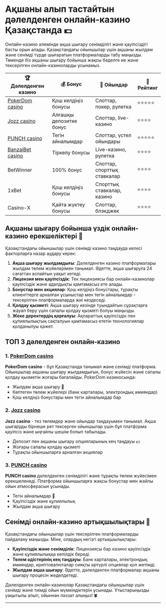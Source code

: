 # Ақшаны алып тастайтын дәлелденген онлайн-казино Қазақстанда 💵

Онлайн-казино әлемінде ақша шығару сенімділігі және қауіпсіздігі басты орын алады. Қазақстандағы ойыншылар үшін ақшаны жылдам және сенімді түрде шығаратын платформаларды табу маңызды. Төменде біз ақшаны шығару бойынша жақсы беделге ие және тексерілген онлайн-казиноларды ұсынамыз.

| 🏆 Дәлелденген казино | 💰 Бонус | 🎰 Ойындар | 🏅 Рейтинг |
|----------------------|----------|------------|------------|
| [PokerDom casino](https://brandplay.link/Bxg7SC7H)         | Қош келдіңіз бонусы | Слоттар, покер, рулетка | ⭐⭐⭐⭐⭐ |
| [Jozz casino](https://tk435zi5i9.com/alt/jozz/registration?e8250665e216213938eeaefaf3e61c0a)            | Алғашқы депозитке бонус | Слоттар, live-казино | ⭐⭐⭐⭐ |
| [PUNCH casino](https://betpunch1.com/d638d6d39)           | Тегін айналымдар | Слоттар, үстел ойындары | ⭐⭐⭐⭐⭐ |
| [BanzaiBet casino](https://bnzstr009.com/e9rVJ)       | Тіркелу бонусы | Live-казино, рулетка | ⭐⭐⭐⭐ |
| BetWinner           | 100% бонус | Слоттар, спорттық ставкалар | ⭐⭐⭐⭐ |
| 1xBet               | Қош келдіңіз бонусы | Спорттық ставкалар, казино | ⭐⭐⭐⭐ |
| Casino-X            | Қайта жүктеу бонусы | Слоттар, блэкджек | ⭐⭐⭐⭐ |

## Ақшаны шығару бойынша үздік онлайн-казино ерекшеліктері 🏅

Қазақстандағы ойыншылар үшін сенімді казино таңдауда келесі факторларға назар аудару керек:

1. **Ақша шығару жылдамдығы**: Дәлелденген казино платформалары жылдам төлем жүйелерімен танымал. Әдетте, ақша шығаруға 24 сағаттан аспайтын уақыт кетеді.
2. **Лицензия мен қауіпсіздік**: Тек лицензиясы бар онлайн-казинолар қауіпсіздік және адалдықты қамтамасыз ете алады.
3. **Бонустар мен акциялар**: Қош келдіңіз бонустары, тұрақты клиенттерге арналған ұсыныстар мен тегін айналымдар - тексерілген платформаларда жиі кездеседі.
4. **Қолдау қызметі**: Ақша шығару кезінде туындайтын сұрақтарға жауап беру үшін сапалы қолдау қызметі болуы маңызды.
5. **Жеке деректердің қорғалуы**: Ақпараттық қауіпсіздік пен құпиялылықтың сақталуын қамтамасыз ететін технологиялар қолданылуы қажет.

## ТОП 3 дәлелденген онлайн-казино

### 1. [PokerDom casino](https://brandplay.link/Bxg7SC7H)

**PokerDom casino** - бұл Қазақстанда танымал және сенімді платформа. Ойыншылар ақшаны шығару жылдамдығын, бонус жүйесін және сапалы қолдау қызметін жоғары бағалайды. PokerDom казиносында:

- Жылдам ақша шығару 💸
- Көптеген төлем жүйелері (банк карталары, электрондық әмияндар)
- Қош келдіңіз бонустары мен тегін айналымдар бар

### 2. [Jozz casino](https://tk435zi5i9.com/alt/jozz/registration?e8250665e216213938eeaefaf3e61c0a)

**Jozz casino** - тез төлемдер және ойындар таңдауымен танымал. Ақша шығаруды бірнеше рет тексерген ойыншылар үшін бұл платформа қауіпсіз және ыңғайлы шешім болып табылады.

- Депозит пен ақшаны шығару опцияларының кең таңдауы 💵
- Жоғары сапалы қолдау қызметі
- Тұрақты ойыншыларға арналған акциялар

### 3. [PUNCH casino](https://betpunch1.com/d638d6d39)

**PUNCH casino** дәлелденген сенімділігі және тұрақты төлем жүйесімен ерекшеленеді. Платформа ойыншыларға жақсы бонустар мен жайлы ойын атмосферасын ұсынады.

- Тегін айналымдар 🎰
- Қауіпсіздік және құпиялылық
- Жылдам ақша шығару

## Сенімді онлайн-казино артықшылықтары 🤑

Қазақстандағы ойыншылар үшін тексерілген платформаларды пайдалану маңызды. Міне, олардың негізгі артықшылықтары:

- **Қауіпсіздік және сенімділік**: Лицензиясы бар казино қауіпсіздік және құпиялылыққа кепілдік береді.
- **Төлем әдістерінің кең таңдауы**: Банк карталары, электрондық әмияндар, криптовалюталар сияқты әртүрлі опциялар қол жетімді.
- **Жылдам ақша шығару**: Әдетте, дәлелденген платформалар ақшаны шығару процесін жеделдетеді.

Дәлелденген онлайн-казинолар Қазақстандағы ойыншылар үшін сенімді және тиімді ойын мүмкіндіктерін ұсынады. Ұтыстарыңызды уақытылы алып, ойыннан ләззат алыңыз! 🍀

---

